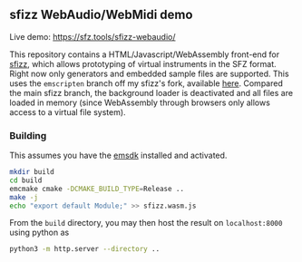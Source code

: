 ## sfizz WebAudio/WebMidi demo

Live demo: https://sfz.tools/sfizz-webaudio/

This repository contains a HTML/Javascript/WebAssembly front-end for [sfizz](https://sfz.tools/sfizz), which allows prototyping of virtual instruments in the SFZ format.
Right now only generators and embedded sample files are supported. This uses the `emscripten` branch off my sfizz's fork, available [here](https://github.com/paulfd/sfizz/tree/emscripten).
Compared the main sfizz branch, the background loader is deactivated and all files are loaded in memory (since WebAssembly through browsers only allows access to a virtual file system).

### Building

This assumes you have the [emsdk](https://github.com/emscripten-core/emsdk) installed and activated.
```sh
mkdir build
cd build
emcmake cmake -DCMAKE_BUILD_TYPE=Release ..
make -j
echo "export default Module;" >> sfizz.wasm.js
```

From the `build` directory, you may then host the result on `localhost:8000` using python as
```sh
python3 -m http.server --directory ..
```
